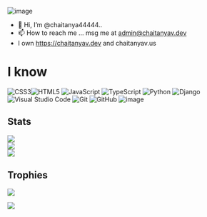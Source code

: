 
![image](https://github.com/chaitanya44444/chaitanya44444/assets/93338022/bbcbf739-d883-46d8-85e6-c47660da8d5b)
- 👋 Hi, I’m @chaitanya44444..
- 📫 How to reach me ... msg me at admin@chaitanyav.dev 
-  I own https://chaitanyav.dev and chaitanyav.us
 # I know
 ![CSS3](https://img.shields.io/badge/css3-%231572B6.svg?style=for-the-badge&logo=css3&logoColor=white)![HTML5](https://img.shields.io/badge/html5-%23E34F26.svg?style=for-the-badge&logo=html5&logoColor=white) ![JavaScript](https://img.shields.io/badge/javascript-%23323330.svg?style=for-the-badge&logo=javascript&logoColor=%23F7DF1E) ![TypeScript](https://img.shields.io/badge/typescript-%23007ACC.svg?style=for-the-badge&logo=typescript&logoColor=white) ![Python](https://img.shields.io/badge/python-306998?style=for-the-badge&logo=python&logoColor=white) ![Django](https://img.shields.io/badge/django-%23092E20.svg?style=for-the-badge&logo=django&logoColor=white) ![Visual Studio Code](https://img.shields.io/badge/Visual%20Studio%20Code-0078d7.svg?style=for-the-badge&logo=visual-studio-code&logoColor=white)
![Git](https://img.shields.io/badge/git-%23F05033.svg?style=for-the-badge&logo=git&logoColor=white)
![GitHub](https://img.shields.io/badge/github-%23121011.svg?style=for-the-badge&logo=github&logoColor=white) ![image](https://github.com/chaitanya44444/chaitanya44444/assets/93338022/55ac60fe-c1e2-4614-b286-e300fd15907b) 

 
## Stats
![](https://github-readme-stats.vercel.app/api?username=chaitanya44444&private_count=true&show_icons=true&theme=tokyonight)<br/>
![](https://github-readme-streak-stats.herokuapp.com/?user=chaitanya44444&theme=tokyonight&hide_border=false)<br/>
![](https://github-readme-stats.vercel.app/api/top-langs/?username=chaitanya44444&theme=tokyonight&hide_border=false&include_all_commits=false&count_private=false&layout=compact)


## Trophies
![](https://github-profile-trophy.vercel.app/?username=chaitanya44444&theme=tokyonight&no-frame=false&no-bg=true&margin-w=4)


[![](https://visitcount.itsvg.in/api?id=XchaitanyaX&label=Profile%20Views&color=1&icon=2&pretty=false)](https://visitcount.itsvg.in) 


<!---
chaitanya44444/chaitanya44444 is a ✨ special ✨ repository because its `README.md` (this file) appears on your GitHub profile.
You can click the Preview link to take a look at your changes.
--->
